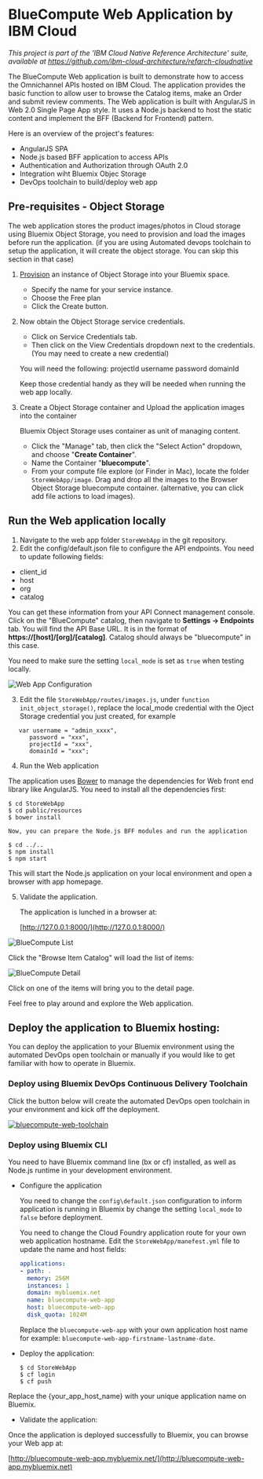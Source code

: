 # BlueCompute Web Application by IBM Cloud

*This project is part of the 'IBM Cloud Native Reference Architecture' suite, available at
https://github.com/ibm-cloud-architecture/refarch-cloudnative*

The BlueCompute Web application is built to demonstrate how to access the Omnichannel APIs hosted on IBM Cloud. The application provides the basic function to allow user to browse the Catalog items, make an Order and submit review comments. The Web application is built with AngularJS in Web 2.0 Single Page App style. It uses a Node.js backend to host the static content and implement the BFF (Backend for Frontend) pattern.

Here is an overview of the project's features:
- AngularJS SPA
- Node.js based BFF application to access APIs
- Authentication and Authorization through OAuth 2.0
- Integration wiht Bluemix Objec Storage
- DevOps toolchain to build/deploy web app

## Pre-requisites - Object Storage

The web application stores the product images/photos in Cloud storage using Bluemix Object Storage, you need to provision and load the images before run the application. (if you are using Automated devops toolchain to setup the application, it will create the object storage. You can skip this section in that case)

1. [Provision](https://console.ng.bluemix.net/catalog/services/object-storage/?taxonomyNavigation=apps) an instance of Object Storage into your Bluemix space.
   - Specify the name for your service instance.
   - Choose the Free plan
   - Click the Create button.

2. Now obtain the Object Storage service credentials.
   - Click on Service Credentials tab.
   - Then click on the View Credentials dropdown next to the credentials. (You may need to create a new credential)

   You will need the following:
    projectId
    username
    password
    domainId

    Keep those credential handy as they will be needed when running the web app locally.

3. Create a Object Storage container and Upload the application images into the container

   Bluemix Object Storage uses container as unit of managing content.

   - Click the "Manage" tab, then click the "Select Action" dropdown, and choose "**Create Container**".
   - Name the Container "**bluecompute**".
   - From your compute file explore (or Finder in Mac), locate the folder `StoreWebApp/image`. Drag and drop all the images to the Browser Object Storage bluecompute container. (alternative, you can click add file actions to load images).

## Run the Web application locally

1. Navigate to the web app folder `StoreWebApp` in the git repository.
2. Edit the config/default.json file to configure the API endpoints. You need to update following fields:
  - client_id
  - host  
  - org  
  - catalog  

  You can get these information from your API Connect management console. Click on the "BlueCompute" catalog, then navigate to **Settings -> Endpoints** tab. You will find the API Base URL. It is in the format of **https://[host]/[org]/[catalog]**. Catalog should always be "bluecompute" in this case.

  You need to make sure the setting `local_mode` is set as `true` when testing locally.

  ![Web App Configuration](static/imgs/bluecompute_config.png?raw=true)

3. Edit the file `StoreWebApp/routes/images.js`, under `function init_object_storage()`, replace the local_mode credential with the Oject Storage credential you just created, for example

  ```
     var username = "admin_xxxx",
        password = "xxx",
        projectId = "xxx",
        domainId = "xxx";
  ```

4. Run the Web application

  The application uses [Bower](https://bower.io/) to manage the dependencies for Web front end library like AngularJS. You need to install all the dependencies first:

   `$ cd StoreWebApp`  
   `$ cd public/resources`  
   `$ bower install`  

    Now, you can prepare the Node.js BFF modules and run the application

   `$ cd ../..`  
   `$ npm install`  
   `$ npm start`    

   This will start the Node.js application on your local environment and open a browser with app homepage.

5. Validate the application.

   The application is lunched in a browser at:

   [http://127.0.0.1:8000/](http://127.0.0.1:8000/)

  ![BlueCompute List](static/imgs/bluecompute_web_home.png?raw=true)

  Click the "Browse Item Catalog" will load the list of items:

  ![BlueCompute Detail](static/imgs/bluemix_25.png?raw=true)

  Click on one of the items will bring you to the detail page.

Feel free to play around and explore the Web application.

## Deploy the application to Bluemix hosting:

You can deploy the application to your Bluemix environment using the automated DevOps open toolchain or manually if you would like to get familiar with how to operate in Bluemix.

### Deploy using Bluemix DevOps Continuous Delivery Toolchain

Click the button below will create the automated DevOps open toolchain in your environment and kick off the deployment.

[![bluecompute-web-toolchain](https://new-console.ng.bluemix.net/devops/graphics/create_toolchain_button.png)](https://new-console.ng.bluemix.net/devops/setup/deploy/?repository=https://github.com/ibm-cloud-architecture/refarch-cloudnative-bluecompute-web.git&branch=master)

### Deploy using Bluemix CLI
You need to have Bluemix command line (bx or cf) installed, as well as Node.js runtime in your development environment.

- Configure the application

  You need to change the `config\default.json` configuration to inform application is running in Bluemix by change the setting  `local_mode` to `false` before deployment.

  You need to change the Cloud Foundry application route for your own web application hostname. Edit the `StoreWebApp/manefest.yml` file to update the name and host fields:

  ```yml
  applications:
  - path: .
    memory: 256M
    instances: 1
    domain: mybluemix.net
    name: bluecompute-web-app
    host: bluecompute-web-app
    disk_quota: 1024M
  ```

  Replace the `bluecompute-web-app` with your own application host name for example: `bluecompute-web-app-firstname-lastname-date`.

- Deploy the application:

  `$ cd StoreWebApp`  
  `$ cf login`  
  `$ cf push`   

Replace the {your_app_host_name} with your unique application name on Bluemix.

- Validate the application:

Once the application is deployed successfully to Bluemix, you can browse your Web app at:

[http://bluecompute-web-app.mybluemix.net/](http://bluecompute-web-app.mybluemix.net)
